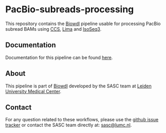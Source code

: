 # PacBio-subreads-processing

This repository contains the [Biowdl](https://github.com/biowdl) pipeline usable
for processing PacBio subread BAMs
using [CCS](https://github.com/PacificBiosciences/ccs),
[Lima](https://github.com/PacificBiosciences/barcoding) and
[IsoSeq3](https://github.com/PacificBiosciences/IsoSeq).

## Documentation

Documentation for this pipeline can be
found [here]().

## About
This pipeline is part of [Biowdl](https://github.com/biowdl) developed by the
SASC team at [Leiden University Medical Center](https://www.lumc.nl/).

## Contact
<p>
  <!-- Obscure e-mail address for spammers -->
For any question related to these workflows, please use the
<a href="https://github.com/biowdl/sequence-classification/issues">github issue tracker</a>
or contact the SASC team directly at: 
<a href="&#109;&#97;&#105;&#108;&#116;&#111;&#58;&#115;&#97;&#115;&#99;&#64;&#108;&#117;&#109;&#99;&#46;&#110;&#108;">
&#115;&#97;&#115;&#99;&#64;&#108;&#117;&#109;&#99;&#46;&#110;&#108;</a>.
</p>
